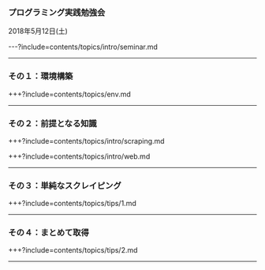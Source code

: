 ### プログラミング実践勉強会

2018年5月12日(土)

---?include=contents/topics/intro/seminar.md

---

### その１：環境構築

+++?include=contents/topics/env.md

---

### その２：前提となる知識

+++?include=contents/topics/intro/scraping.md

+++?include=contents/topics/intro/web.md

---

### その３：単純なスクレイピング

+++?include=contents/topics/tips/1.md

---

### その４：まとめて取得

+++?include=contents/topics/tips/2.md

---
